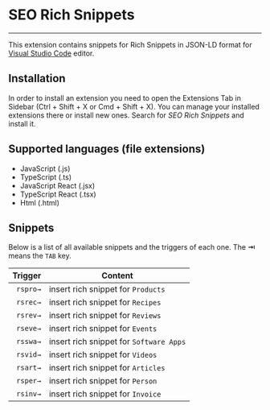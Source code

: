 # SEO Rich Snippets
-------------------

This extension contains snippets for Rich Snippets in JSON-LD format for [Visual Studio Code][code] editor.

## Installation

In order to install an extension you need to open the Extensions Tab in Sidebar (Ctrl + Shift + X or Cmd + Shift + X).
You can manage your installed extensions there or install new ones. Search for *SEO Rich Snippets* and install it.

## Supported languages (file extensions)

* JavaScript (.js)
* TypeScript (.ts)
* JavaScript React (.jsx)
* TypeScript React (.tsx)
* Html (.html)

## Snippets

Below is a list of all available snippets and the triggers of each one. The **⇥** means the `TAB` key.

| Trigger  | Content |
| -------: | ------- |
| `rspro→`   | insert rich snippet for `Products`|
| `rsrec→`   | insert rich snippet for `Recipes`|
| `rsrev→`   | insert rich snippet for `Reviews`|
| `rseve→`   | insert rich snippet for `Events`|
| `rsswa→`   | insert rich snippet for `Software Apps`|
| `rsvid→`   | insert rich snippet for `Videos`|
| `rsart→`   | insert rich snippet for `Articles`|
| `rsper→`   | insert rich snippet for `Person`|
| `rsinv→`   | insert rich snippet for `Invoice`|


[code]: https://code.visualstudio.com/
